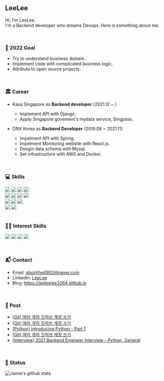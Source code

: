 ## LeeLee 
Hi, I'm LeeLee. <br>
I'm a Backend developer who dreams Devops. Here is something about me. <br> 

<br>

### 🥇 2022 Goal
- Try to understand business domain.  <br> 
- Implement code with complicated business logic. <br> 
- Attribute to open source projects. <br> 

<br>

### 🏛️ Career
- Kasa Singapore as **Backend developer** (2021.12 ~ )  
  - Implement API with Django. 
  - Apply Singapore govement's mydata service, Singpass. 
  
- DNX Korea as **Backend Developer** (2019.08 ~ 2021.11)
  - Impelment API with Spring. 
  - Impelment Monitoring website with React.js.
  - Desgin data schema with Mysql. 
  - Set infrastructure with AWS and Docker. 
  
  
<br>


### 💻 Skills 
<span>
      <img src="https://img.shields.io/badge/Python-FFD43B?style=for-the-badge&logo=python&logoColor=blue">
      <img src="https://img.shields.io/badge/Java-ED8B00?style=for-the-badge&logo=java&logoColor=white">
      <img src="https://img.shields.io/badge/JavaScript-323330?style=for-the-badge&logo=javascript&logoColor=F7DF1E">
      <img src="https://img.shields.io/badge/Shell_Script-121011?style=for-the-badge&logo=gnu-bash&logoColor=white">
</span>

<br>

<span>
      <img src="https://img.shields.io/badge/Django-092E20?style=for-the-badge&logo=django&logoColor=green">
      <img src="https://img.shields.io/badge/django%20rest-ff1709?style=for-the-badge&logo=django&logoColor=white">
      <img src="https://img.shields.io/badge/Spring_Boot-F2F4F9?style=for-the-badge&logo=spring-boot">
      <img src="https://img.shields.io/badge/React-20232A?style=for-the-badge&logo=react&logoColor=61DAFB">
      
</span>

<br>

<span>
      <img src="https://img.shields.io/badge/Amazon_AWS-FF9900?style=for-the-badge&logo=amazonaws&logoColor=white">
      <img src="https://img.shields.io/badge/Ubuntu-E95420?style=for-the-badge&logo=ubuntu&logoColor=white">
      <img src="https://img.shields.io/badge/Docker-2CA5E0?style=for-the-badge&logo=docker&logoColor=white">
</span>

<br>

<span>
      <img src="https://img.shields.io/badge/MySQL-005C84?style=for-the-badge&logo=mysql&logoColor=white">
      <img src="https://img.shields.io/badge/redis-%23DD0031.svg?&style=for-the-badge&logo=redis&logoColor=white">
</span>

<br>
<br>


### 👩‍💻 Interest Skills
<p>
      <img src="https://img.shields.io/badge/Dart-0175C2?style=for-the-badge&logo=dart&logoColor=white">
      <img src="https://img.shields.io/badge/Flutter-02569B?style=for-the-badge&logo=flutter&logoColor=white">
      <img src="https://img.shields.io/badge/Go-00ADD8?style=for-the-badge&logo=go&logoColor=white">
      <img src="https://img.shields.io/badge/kubernetes-326ce5.svg?&style=for-the-badge&logo=kubernetes&logoColor=white">
</p>

<br>

### 📬 Contact
- Email: <a href = "mailto: absinthe4902@naver.com">absinthe4902@naver.com</a>
- LinkedIn: [LeeLee](https://www.linkedin.com/in/seungmin4035/)
- Blog: https://leeleelee3264.github.io

<br>


### 📝 Post
- [[Git] 여러 개의 깃허브 계정 쓰기](https://leeleelee3264.github.io/book/2022/03/20/effective-python.html)
- [[Git] 여러 개의 깃허브 계정 쓰기](https://leeleelee3264.github.io/book/2022/03/20/introducing-python-part2.html)
- [[Python] Introducing Python - Part 1](https://leeleelee3264.github.io/book/2022/03/08/introducing-python-part_one.html)
- [[Git] 여러 개의 깃허브 계정 쓰기](https://leeleelee3264.github.io/general/2022/01/12/git-multi-account.html)
- [[Interview] 2021 Backend Engineer Interview - Python, General](https://leeleelee3264.github.io/general/2021/12/02/interview-python.html)


<br>

### 🧐 Status 

![Jamie's github stats](https://github-readme-stats.vercel.app/api?username=leeleelee3264&show_icons=true&hide_border=true&theme=radical) 
